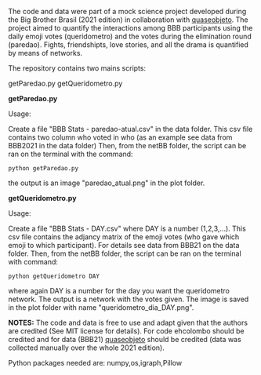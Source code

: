The code and data were part of a mock science project developed during the Big Brother Brasil (2021 edition) in collaboration with [quaseobjeto]([https://link-url-here.org](https://linktr.ee/quaseobjeto)https://linktr.ee/quaseobjeto).
The project aimed to quantify the interactions among BBB participants using the daily emoji votes (queridometro) and the votes during the elimination round (paredao).
Fights, friendshipts, love stories, and all the drama is quantified by means of networks.

The repository contains two mains scripts:

getParedao.py
getQueridometro.py


**getParedao.py**


Usage:

Create a file "BBB Stats - paredao-atual.csv" in the data folder. This csv file contains two column who voted in who (as an example see data from BBB2021 in the data folder)
Then, from the netBB folder, the script can be ran on the terminal with the command:

`python getParedao.py`

the output is an image "paredao_atual.png" in the plot folder.

**getQueridometro.py**

Usage:

Create a file "BBB Stats - DAY.csv" where DAY is a number (1,2,3,...). This csv file contains the adjancy matrix of the emoji votes (who gave which emoji to which participant). For details see data from BBB21 on the data folder.
Then, from the netBB folder, the script can be ran on the terminal with command:

`python getQueridometro DAY` 

where again DAY is a number for the day you want the queridometro network.
The output is a network with the votes given. The image is saved in the plot folder with name "queridometro_dia_DAY.png".

**NOTES:**
The code and data is free to use and adapt given that the authors are credited (See MIT license for details).
For code ehcolombo should be credited and for data (BBB21) [quaseobjeto]([https://link-url-here.org](https://linktr.ee/quaseobjeto)https://linktr.ee/quaseobjeto) should be credited (data was collected manually over the whole 2021 edition).


Python packages needed are:
numpy,os,igraph,Pillow
